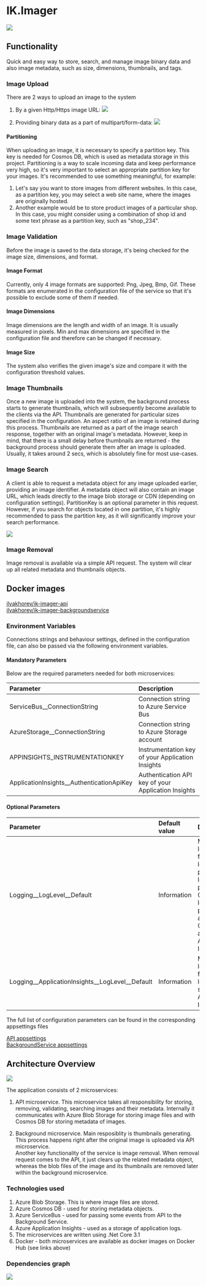 # IK.Imager

![](https://github.com/ilya-khorev/IK.Imager/workflows/Build/badge.svg)

## Functionality
Quick and easy way to store, search, and manage image binary data and also image metadata, such as size, dimensions, thumbnails, and tags.

### Image Upload
There are 2 ways to upload an image to the system
1) By a given Http/Https image URL:
![](docs/UploadImageWithUrlRequest.png)

2) Providing binary data as a part of multipart/form-data:
![](docs/UploadImageRequest.png)

#### Partitioning
When uploading an image, it is necessary to specify a partition key. This key is needed for Cosmos DB, which is used as metadata storage in this project. Partitioning is a way to scale incoming data and keep performance very high, so it's very important to select an appropriate partition key for your images.
It's recommended to use something meaningful, for example:
1) Let's say you want to store images from different websites. In this case, as a partition key, you may select a web site name, where the images are originally hosted. 
2) Another example would be to store product images of a particular shop. In this case, you might consider using a combination of shop id and some text phrase as a partition key, such as "shop_234".

### Image Validation
Before the image is saved to the data storage, it's being checked for the image size, dimensions, and format.

#### Image Format
Currently, only 4 image formats are supported: Png, Jpeg, Bmp, Gif. 
These formats are enumerated in the configuration file of the service so that it's possible to exclude some of them if needed. 

#### Image Dimensions
Image dimensions are the length and width of an image. It is usually measured in pixels.
Min and max dimensions are specified in the configuration file and therefore can be changed if necessary. 

#### Image Size
The system also verifies the given image's size and compare it with the configuration threshold values.

### Image Thumbnails
Once a new image is uploaded into the system, the background process starts to generate thumbnails, which will subsequently become available to the clients via the API. Thumbnails are generated for particular sizes specified in the configuration. An aspect ratio of an image is retained during this process.
Thumbnails are returned as a part of the image search response, together with an original image's metadata.
However, keep in mind, that there is a small delay before thumbnails are returned - the background process should generate them after an image is uploaded. Usually, it takes around 2 secs, which is absolutely fine for most use-cases. 

### Image Search
A client is able to request a metadata object for any image uploaded earlier, providing an image identifier. 
A metadata object will also contain an image URL, which leads directly to the image blob storage or CDN (depending on configuration settings).
PartitionKey is an optional parameter in this request. However, if you search for objects located in one partition, it's highly recommended to pass the partition key, as it will significantly improve your search performance.

![](docs/GetImageRequest.png)

### Image Removal
Image removal is available via a simple API request. The system will clear up all related metadata and thumbnails objects.

## Docker images
[ilyakhorev/ik-imager-api](https://hub.docker.com/r/ilyakhorev/ik-imager-api)  
[ilyakhorev/ik-imager-backgroundservice](https://hub.docker.com/r/ilyakhorev/ik-imager-backgroundservice)

### Environment Variables
Connections strings and behaviour settings, defined in the configuration file, can also be passed via the following environment variables.

#### Mandatory Parameters

Below are the required parameters needed for both microservices:  

Parameter  |   Description
:--- | :--- 
ServiceBus__ConnectionString   |   Connection string to Azure Service Bus
AzureStorage__ConnectionString   |   Connection string to Azure Storage account
APPINSIGHTS_INSTRUMENTATIONKEY   |   Instrumentation key of your Application Insights 
ApplicationInsights__AuthenticationApiKey   |   Authentication API key of your Application Insights 

#### Optional Parameters

Parameter  |   Default value   |   Description
:--- | :--- | :---
Logging__LogLevel__Default   |   Information   |   Minimum log level, from which logs are passed to logger providers. Only 2 logger providers are added: Console and Application Insights
Logging__ApplicationInsights__LogLevel__Default   |   Information   |   Minimum log level, from which logs are sent to Application Insights

The full list of configuration parameters can be found in the corresponding appsettings files   

[API appsettings](../master/src/IK.Imager.Api/appsettings.json)   
[BackgroundService appsettings](../master/src/IK.Imager.BackgroundService/appsettings.json)

## Architecture Overview
![](docs/Architecture.svg)

The application consists of 2 microservices:
1) API microservice.
This microservice takes all responsibility for storing, removing, validating, searching images and their metadata.
Internally it communicates with Azure Blob Storage for storing image files and with Cosmos DB for storing metadata of images.

2) Background microservice. 
Main resposiblity is thumbnails generating. This process happens right after the original image is uploaded via API microservice.  
Another key functionality of the service is image removal. When removal request comes to the API, it just clears up the related metadata object, whereas the blob files of the image and its thumbnails are removed later within the background microservice.

### Technologies used
1) Azure Blob Storage. This is where image files are stored.
2) Azure Cosmos DB - used for storing metadata objects.
3) Azure ServiceBus - used for passing some events from API to the Background Service.
4) Azure Application Insights - used as a storage of application logs.
4) The microservices are written using .Net Core 3.1
5) Docker - both microservices are available as docker images on Docker Hub (see links above)

### Dependencies graph
![](docs/Dependencies.png)
